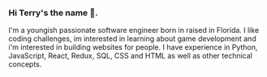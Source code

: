 ### Hi Terry's the name 👋.
I'm a youngish passionate software engineer born in raised in Florida. I like coding challenges, im interested in learning about game development and i'm interested in building websites for people. I have experience in Python, JavaScript, React, Redux, SQL, CSS and HTML as well as other technical concepts.


<!--
**Jet110390/Jet110390** is a ✨ _special_ ✨ repository because its `README.md` (this file) appears on your GitHub profile.

Here are some ideas to get you started:

- 🔭 I’m currently working on creating a few websites for friends.
- 🌱 I’m currently learning to better my personal development by attending Lambda School Labs.
- 👯 I’m looking to collaborate on any projects!
- 💬 Ask me about anything!
- 📫 How to reach me: https://www.linkedin.com/in/terry-edwards-jr-b17962203/
- 😄 Pronouns: He/Him
- ⚡ Fun fact: I'm a huge anime/manga fan!
-->
